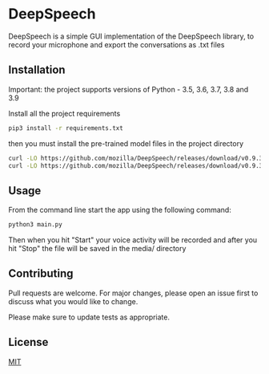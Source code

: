 # DeepSpeech

DeepSpeech is a simple GUI implementation of the DeepSpeech library, to record your microphone and export the conversations as .txt files
## Installation

Important: the project supports versions of Python - 3.5, 3.6, 3.7, 3.8 and 3.9

Install all the project requirements
```bash
pip3 install -r requirements.txt
```
then you must install the pre-trained model files in the project directory
```bash
curl -LO https://github.com/mozilla/DeepSpeech/releases/download/v0.9.3/deepspeech-0.9.3-models.pbmm
curl -LO https://github.com/mozilla/DeepSpeech/releases/download/v0.9.3/deepspeech-0.9.3-models.scorer
```
## Usage
From the command line start the app using the following command:
```bash
python3 main.py
```
Then when you hit "Start" your voice activity will be recorded and after you hit "Stop" the file will be saved in the media/ directory

## Contributing
Pull requests are welcome. For major changes, please open an issue first to discuss what you would like to change.

Please make sure to update tests as appropriate.

## License
[MIT](https://choosealicense.com/licenses/mit/)
